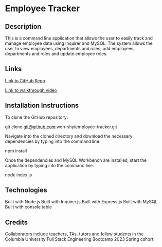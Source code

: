 # Employee Tracker

## Description

This is a command line application that allows the user to easily track and manage employee data using Inquirer and MySQL. The system allows the user to view employees, departments and roles; add employees, departments and roles and update employee roles.

## Links

[Link to GitHub Repo](https://github.com/won-shy/employee-tracker)

[Link to walkthrough video](https://drive.google.com/file/d/1PiN4LvrhRL1SsCasUk7hZSIaMuIAYxw3/view)

## Installation Instructions

To clone the GitHub repository:

git clone <git@github.com>:won-shy/employee-tracker.git

Navigate into the cloned directory and download the necessary dependencies by typing into the command line:

npm install

Once the dependencies and MySQL Workbench are installed, start the application by typing into the command line:

node index.js

## Technologies

Built with Node.js
Built with Inquirer.js
Built with Express.js
Built with MySQL
Built with console.table

## Credits

Collaborators include teachers, TAs, tutors and fellow students in the Columbia University Full Stack Engineering Bootcamp 2023 Spring cohort.
